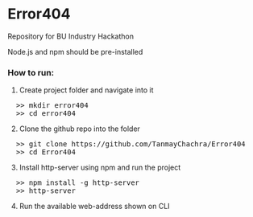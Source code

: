 # Error404
Repository for BU Industry Hackathon

Node.js and npm should be pre-installed

### How to run:

1. Create project folder and navigate into it
<pre>
  >> mkdir error404
  >> cd error404
</pre>

2. Clone the github repo into the folder
<pre>
  >> git clone https://github.com/TanmayChachra/Error404
  >> cd Error404
</pre>

3. Install http-server using npm and run the project 
<pre>
  >> npm install -g http-server
  >> http-server
</pre>

4. Run the available web-address shown on CLI


